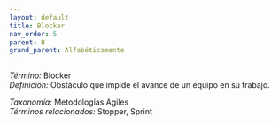```yaml
---
layout: default
title: Blocker
nav_order: 5
parent: B
grand_parent: Alfabéticamente
---
```


*Término:* Blocker  
*Definición:* Obstáculo que impide el avance de un equipo en su trabajo.

*Taxonomía:* Metodologías Ágiles  
*Términos relacionados:* Stopper, Sprint
